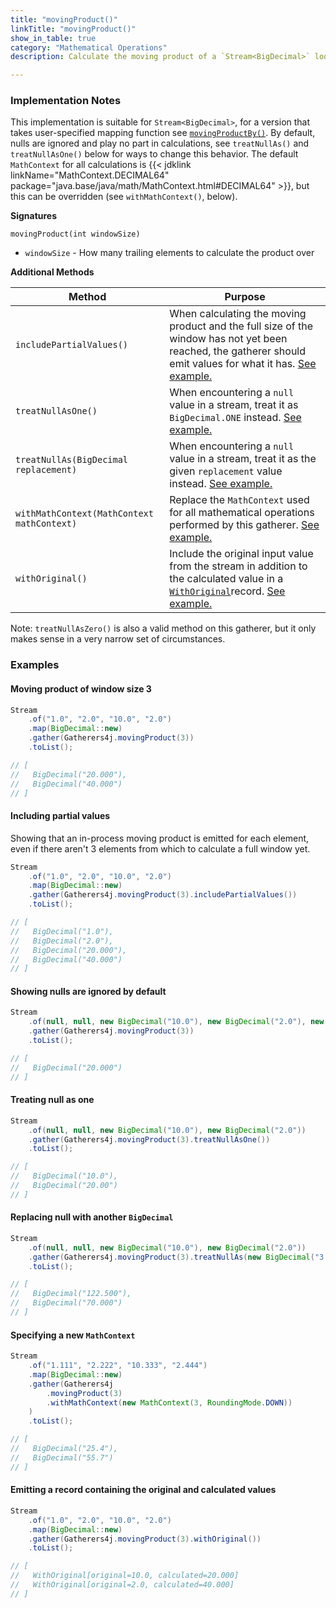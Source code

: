 ```yaml
---
title: "movingProduct()"
linkTitle: "movingProduct()"
show_in_table: true
category: "Mathematical Operations"
description: Calculate the moving product of a `Stream<BigDecimal>` looking back `windowSize` number of elements.

---
```


### Implementation Notes
This implementation is suitable for `Stream<BigDecimal>`, for a version that takes user-specified mapping function see [`movingProductBy()`](/gatherers4j/gatherers/mathematical/movingproductby/).
By default, nulls are ignored and play no part in calculations, see `treatNullAs()` and `treatNullAsOne()` below for ways to change this behavior. The default `MathContext`
for all calculations is {{< jdklink linkName="MathContext.DECIMAL64" package="java.base/java/math/MathContext.html#DECIMAL64" >}}, but this can be overridden (see `withMathContext()`, below).


**Signatures**

`movingProduct(int windowSize)`
* `windowSize` - How many trailing elements to calculate the product over

**Additional Methods**

| Method                                     | Purpose                                                                                                                                                                                                                                                                                                         |
|--------------------------------------------|-----------------------------------------------------------------------------------------------------------------------------------------------------------------------------------------------------------------------------------------------------------------------------------------------------------------|
| `includePartialValues()`                   | When calculating the moving product and the full size of the window has not yet been reached, the gatherer should emit values for what it has. [See example.](#including-partial-values)                                                                                                                        |
| `treatNullAsOne()`                         | When encountering a `null` value in a stream, treat it as `BigDecimal.ONE` instead. [See example.](#treating-null-as-one)                                                                                                                                                                                       |
| `treatNullAs(BigDecimal replacement)`      | When encountering a `null` value in a stream, treat it as the given `replacement` value instead. [See example.](#replacing-null-with-another-bigdecimal)                                                                                                                                                        |
| `withMathContext(MathContext mathContext)` | Replace the `MathContext` used for all mathematical operations performed by this gatherer. [See example.](#specifying-a-new-mathcontext)                                                                                                                                                                        |
| `withOriginal()`                           | Include the original input value from the stream in addition to the calculated value in a [`WithOriginal`](https://github.com/tginsberg/gatherers4j/blob/main/src/main/java/com/ginsberg/gatherers4j/WithOriginal.java)record. [See example.](#emitting-a-record-containing-the-original-and-calculated-values) |

Note: `treatNullAsZero()` is also a valid method on this gatherer, but it only makes sense in a very narrow set of circumstances.

### Examples

#### Moving product of window size 3

```java
Stream
    .of("1.0", "2.0", "10.0", "2.0")
    .map(BigDecimal::new)
    .gather(Gatherers4j.movingProduct(3))
    .toList();

// [ 
//   BigDecimal("20.000"), 
//   BigDecimal("40.000") 
// ]
```

#### Including partial values

Showing that an in-process moving product is emitted for each element, even if there aren't 3 elements from which to calculate a full window yet.

```java
Stream
    .of("1.0", "2.0", "10.0", "2.0")
    .map(BigDecimal::new)
    .gather(Gatherers4j.movingProduct(3).includePartialValues())
    .toList();

// [ 
//   BigDecimal("1.0"), 
//   BigDecimal("2.0"), 
//   BigDecimal("20.000"), 
//   BigDecimal("40.000") 
// ]
```


#### Showing nulls are ignored by default

```java
Stream
    .of(null, null, new BigDecimal("10.0"), new BigDecimal("2.0"), new BigDecimal("1.0"))
    .gather(Gatherers4j.movingProduct(3))
    .toList();

// [ 
//   BigDecimal("20.000")
// ]
```

#### Treating null as one

```java
Stream
    .of(null, null, new BigDecimal("10.0"), new BigDecimal("2.0"))
    .gather(Gatherers4j.movingProduct(3).treatNullAsOne())
    .toList();

// [ 
//   BigDecimal("10.0"), 
//   BigDecimal("20.00") 
// ]
```

#### Replacing null with another `BigDecimal`

```java
Stream
    .of(null, null, new BigDecimal("10.0"), new BigDecimal("2.0"))
    .gather(Gatherers4j.movingProduct(3).treatNullAs(new BigDecimal("3.5")))
    .toList();

// [ 
//   BigDecimal("122.500"), 
//   BigDecimal("70.000") 
// ]
```

#### Specifying a new `MathContext`

```java
Stream
    .of("1.111", "2.222", "10.333", "2.444")
    .map(BigDecimal::new)
    .gather(Gatherers4j
        .movingProduct(3)
        .withMathContext(new MathContext(3, RoundingMode.DOWN))
    )
    .toList();

// [ 
//   BigDecimal("25.4"), 
//   BigDecimal("55.7") 
// ]
```

#### Emitting a record containing the original and calculated values

```java
Stream
    .of("1.0", "2.0", "10.0", "2.0")
    .map(BigDecimal::new)
    .gather(Gatherers4j.movingProduct(3).withOriginal())
    .toList();

// [ 
//   WithOriginal[original=10.0, calculated=20.000]
//   WithOriginal[original=2.0, calculated=40.000]
// ]
```